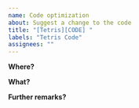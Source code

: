 ```yaml
---
name: Code optimization
about: Suggest a change to the code
title: "[Tetris][CODE] "
labels: "Tetris Code"
assignees: ""
---
```


**Where?**

**What?**

**Further remarks?**
